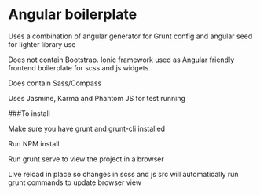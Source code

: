 Angular boilerplate
====================

Uses a combination of angular generator for Grunt config and angular seed for lighter library use

Does not contain Bootstrap. Ionic framework used as Angular friendly frontend boilerplate for scss and js widgets.

Does contain Sass/Compass

Uses Jasmine, Karma and Phantom JS for test running

###To install

Make sure you have grunt and grunt-cli installed

Run NPM install

Run grunt serve to view the project in a browser

Live reload in place so changes in scss and js src will automatically run grunt commands to update browser view
